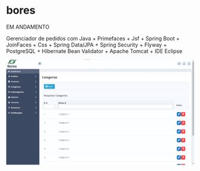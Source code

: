 # bores

EM ANDAMENTO

Gerenciador de pedidos com Java + Primefaces + Jsf + Spring Boot + JoinFaces + Css + Spring Data/JPA + Spring Security + Flyway + PostgreSQL + Hibernate Bean Validator + Apache Tomcat + IDE Eclipse


<img src="https://github.com/tiagogarciaferreira/portfolio/blob/main/portfolio/src/main/resources/static/images/bores.png"/>
